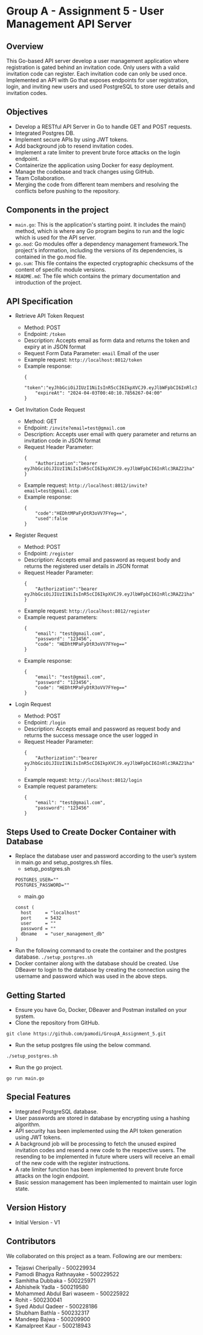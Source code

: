 # Group A - Assignment 5 - User Management API Server

## Overview
This Go-based API server develop a user management application where registration is gated behind an invitation code. Only users with a valid invitation code can register. Each invitation code can only be used once. Implemented an API with Go that exposes endpoints for user registration, login, and inviting new users and used PostgreSQL to store user details and invitation codes.

## Objectives
* Develop a RESTful API Server in Go to handle GET and POST requests.
* Integrated Postgres DB.
* Implement secure APIs by using JWT tokens.
* Add background job to resend invitation codes.
* Implement a rate limiter to prevent brute force attacks on the login endpoint.
* Containerize the application using Docker for easy deployment.
* Manage the codebase and track changes using GitHub.
* Team Collaboration.
* Merging the code from different team members and resolving the conflicts before pushing to the repository.

## Components in the project
* `main.go`: This is the application's starting point. It includes the main() method, which is where any Go program begins to run and the logic which is used for the API server.
* `go.mod`: Go modules offer a dependency management framework.The project's information, including the versions of its dependencies, is contained in the go.mod file.
* `go.sum`: This file contains the expected cryptographic checksums of the content of specific module versions.
* `README.md`: The file which contains the primary documentation and introduction of the project.

## API Specification
* Retrieve API Token Request 
  * Method: POST
  * Endpoint: `/token`
  * Description: Accepts email as form data and returns the  token and expiry at in JSON format
  * Request Form Data Parameter: `email` Email of the user
  * Example request: `http://localhost:8012/token`
  * Example response:
    ```
    {
        "token":"eyJhbGciOiJIUzI1NiIsInR5cCI6IkpXVCJ9.eyJlbWFpbCI6InRlc3RAZ21ha",
        "expireAt": "2024-04-03T00:40:10.7856267-04:00"
    }
    ```

* Get Invitation Code Request
  * Method: GET
  * Endpoint: `/invite?email=test@gmail.com`
  * Description: Accepts user email with query parameter and returns an invitation code in JSON format
  * Request Header Parameter:
    ```
    {
        "Authorization":"bearer eyJhbGciOiJIUzI1NiIsInR5cCI6IkpXVCJ9.eyJlbWFpbCI6InRlc3RAZ21ha"
    }
    ```
  * Example request: `http://localhost:8012/invite?email=test@gmail.com`
  * Example response:
    ```
    {
        "code":"HEDhtMPaFyDtR3oVV7FYeg==",
        "used":false
    }
    ```

* Register Request
  * Method: POST
  * Endpoint: `/register`
  * Description: Accepts email and password as request body and returns the registered user details in JSON format
  * Request Header Parameter:
    ```
    {
        "Authorization":"bearer eyJhbGciOiJIUzI1NiIsInR5cCI6IkpXVCJ9.eyJlbWFpbCI6InRlc3RAZ21ha"
    }
    ```
  * Example request: `http://localhost:8012/register`
  * Example request parameters: 
    ```
    {
    	"email": "test@gmail.com",
    	"password": "123456",
    	"code": "HEDhtMPaFyDtR3oVV7FYeg=="
    }
    ```
  * Example response:
    ```
    {
    	"email": "test@gmail.com",
    	"password": "123456",
    	"code": "HEDhtMPaFyDtR3oVV7FYeg=="
    }
    ```

* Login Request
  * Method: POST
  * Endpoint: `/login`
  * Description: Accepts email and password as request body and returns the success message once the user logged in
  * Request Header Parameter:
    ```
    {
        "Authorization":"bearer eyJhbGciOiJIUzI1NiIsInR5cCI6IkpXVCJ9.eyJlbWFpbCI6InRlc3RAZ21ha"
    }
    ```
  * Example request: `http://localhost:8012/login`
  * Example request parameters: 
    ```
    {
    	"email": "test@gmail.com",
    	"password": "123456"
    }
    ```

## Steps Used to Create Docker Container with Database
* Replace the database user and password according to the user’s system in main.go and setup_postgres.sh files.
   * setup_postgres.sh
    ```
    POSTGRES_USER=""
    POSTGRES_PASSWORD=""
    ```
  * main.go
  ```
  const (
  	host     = "localhost"
  	port     = 5432
  	user     = ""
  	password = ""
  	dbname   = "user_management_db"
  )
  ```
* Run the following command to create the container and the postgres database.
  `./setup_postgres.sh `
* Docker container along with the database should be created. Use DBeaver to login to the database by creating the connection using the username and password which was used in the above steps.

## Getting Started 
* Ensure you have Go, Docker, DBeaver and Postman installed on your system.
* Clone the repository from GitHub.
```
git clone https://github.com/pamodi/GroupA_Assignment_5.git
```
* Run the setup postgres file using the below command.
```
./setup_postgres.sh
```
* Run the go project.
```
go run main.go
```

## Special Features

* Integrated PostgreSQL database.
* User passwords are stored in database by encrypting using a hashing algorithm.
* API security has been implemented using the API token generation using JWT tokens.
* A background job will be processing to fetch the unused expired invitation codes and resend a new code to the respective users. The resending to be implemented in future where users will receive an email of the new code with the register instructions.
* A rate limiter function has been implemented to prevent brute force attacks on the login endpoint.
* Basic session management has been implemented to maintain user login state.

## Version History

* Initial Version - V1

## Contributors

We collaborated on this project as a team. Following are our members:

* Tejaswi Cheripally - 500229934
* Pamodi Bhagya Rathnayake - 500229522
* Samhitha Dubbaka - 500225971
* Abhisheik Yadla - 500219580
* Mohammed Abdul Bari waseem - 500225922
* Rohit - 500230041
* Syed Abdul Qadeer - 500228186
* Shubham Bathla - 500232317
* Mandeep Bajwa - 500209900
* Kamalpreet Kaur - 500218943
